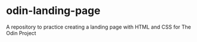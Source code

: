 # odin-landing-page
A repository to practice creating a landing page with HTML and CSS for The Odin Project
